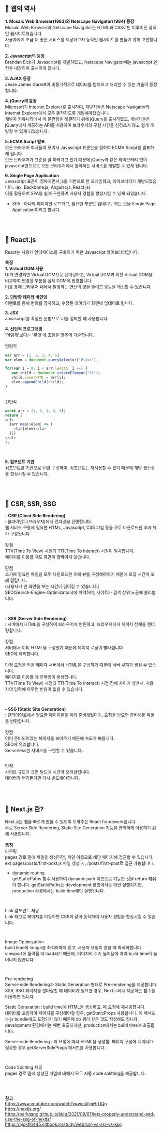 ## 🔸 웹의 역사
**1. Mosaic Web Browser(1993)와 Netscape Navigator(1994) 등장**  
   Mosaic Web Browser와 Netscape Navigator는 HTML과 CSS로만 이루어진 정적인 웹사이트였습니다.    
   사용자에게 조금 더 좋은 서비스를 제공하고자 동적인 웹사이트를 만들기 위해 고민합니다.  

**2. Javascript의 등장**  
   Brendan Eich가 Javascript를 개발하였고, Netscape Navigator에는 javascript 엔진을 내장하여 출시하게 됩니다.  

**3. AJAX 등장**   
   Jesse James Garrett이 비동기적으로 데이터를 받아오고 처리할 수 있는 기술이 등장합니다.    

**4. jQuery의 등장**  
   Microsoft가 Internet Explorer를 출시하며, 개발자들은 Netscape Navigator와 Internet Explorer에서 모두 동작하도록 개발해야했습니다.  
   개발자 커뮤니티에서 이 불편함을 해결하기 위해 jQuery를 출시하였고, 개발자들은 jQuery에서 제공하는 API를 사용하여 브라우저의 구현 사항을 신경쓰지 않고 쉽게 개발할 수 있게 되었습니다.  

**5. ECMA Script 발표**  
   모든 브라우저 회사들이 모여서 Javascript 표준안을 정하여 ECMA Script를 발표하게 됩니다.  
   모든 브라우저가 표준을 잘 따라가고 있기 때문에 jQuery와 같은 라이브러리 없이 javascript만으로도 모든 브라우저에서 동작하는 서비스를 개발할 수 있게 됩니다.  

**6. Single Page Application**  
   Javascript 표준이 정해지면서 js를 기반으로 한 프레임워크, 라이브러리가 개발되었습니다. (ex. Backbone.js, Angular.js, React.js)  
   이를 활용하여 SPA를 쉽게 구현하여 사용자 경험을 향상시킬 수 있게 되었습니다.    
   * SPA : 하나의 페이지만 로드하고, 필요한 부분만 업데이트 하는 것을 Single Page Application이라고 합니다.  

<br/><br/>

## 🔸 React.js
React는 사용자 인터페이스를 구축하기 위한 Javascript 라이브러리입니다.   

**특징**  
**1. Virtual DOM 사용**     
   UI가 변경되면 Virtual DOM으로 렌더링하고, Virtual DOM과 이전 Virtual DOM을 비교하여 변경된 부분을 실제 DOM에 반영합니다.  
   이를 통해 브라우저 내에서 발생하는 연산의 양을 줄이고 성능을 개선할 수 있습니다.  

**2. 단방향 데이터 바인딩**  
   이벤트를 통해 변화를 감지하고, 수정된 데이터가 화면에 업데이트 됩니다.  

**3. JSX**  
   Javascript를 확장한 문법으로 UI를 정의할 때 사용합니다.  

**4. 선언적 프로그래밍**  
   '어떻게'보다는 '무엇'에 초점을 맞추어 기술합니다.  
<br/>
   명령적  

  ```javascript
var arr = [1, 2, 3, 4, 5]
var elem = document.querySelector("#list");

for(var i = 0; i < arr.length; i ++) {
     var child = document.createElement("li");
     child.innerHTML = arr[i];
     elem.appendChild(child);
}
  ```
<br/>
선언적  

  ```javascript
  const arr = [1, 2, 3, 4, 5];
return (
  <ul>
    {arr.map((elem) => (
      <li>{elem}</li>
    ))}
  </ul>
);

  ```
<br/>

**5. 컴포넌트 기반**  
   컴포넌트를 기반으로 UI를 구성하며, 컴포넌트는 재사용할 수 있기 때문에 개발 생산성을 향상시킬 수 있습니다.  

<br/><br/>
## 🔸 CSR, SSR, SSG
**- CSR (Client Side Rendering)**  
  : 클라이언트(브라우저)에서 렌더링을 진행합니다.  
    웹 서비스 구동에 필요한 HTML, Javascript, CSS 파일 등을 모두 다운로드한 후에 뷰가 구성됩니다.  
<br/>
  장점  
  TTV(Time To View) 시점과 TTI(Time To Interact) 시점이 일치합니다.  
  페이지를 이동할 때도 화면이 깜빡이지 않습니다.   
<br/>
  단점  
  초기에 필요한 파일을 모두 다운로드한 후에 뷰를 구성해야하기 때문에 로딩 시간이 오래 걸립니다.   
  (사용자가 빈 화면을 보는 시간이 길어질 수 있습니다.)  
  SEO(Search-Engine-Optimization)에 취약하여, 사이트가 검색 상위 노출에 불리합니다.  
<br/><br/>

**- SSR (Server Side Rendering)**  
  : 서버에서 HTML을 구성하여 브라우저에 반환하고, 브라우저에서 페이지 전체를 렌더링합니다.  
<br/>
  장점  
  서버에서 이미 HTML을 구성했기 때문에 페이지 로딩이 빨라집니다.  
  SEO에 유리합니다.  
<br/>
  단점
  요청을 받을 때마다 서버에서 HTML을 구성하기 때문에 서버 부하가 생길 수 있습니다.    
  페이지를 이동할 때 깜빡임이 발생합니다.  
  TTV(Time To View) 시점과 TTI(Time To Interact) 시점 간에 차이가 생겨서, 사용자의 입력에 아무런 반응이 없을 수 있습니다.  
<br/><br/>

**- SSG (Static Site Generation)**  
  : 클라이언트에서 필요한 페이지들을 미리 준비해뒀다가, 요청을 받으면 준비해둔 파일을 반환합니다.  
<br/>
  장점  
  이미 준비되어있는 페이지를 보여주기 때문에 속도가 빠릅니다.  
  SEO에 유리합니다.  
  Serverless한 서비스를 구현할 수 있습니다.  
<br/>

  단점  
  사이트 규모가 크면 빌드에 시간이 오래걸립니다.  
  데이터가 변경된다면 다시 빌드해야합니다.  

<br/><br/>
## 🔸 Next.js 란?
Next.js는 웹을 빠르게 만들 수 있도록 도와주는 React framework입니다.  
주로 Server Side Rendering, Static Site Generation 기능을 편리하게 이용하기 위해 사용합니다.  
<br/>
**특징**    
라우팅  
pages 경로 밑에 파일을 생성하면, 파일 이름으로 해당 페이지에 접근할 수 있습니다.  
ex) pages/posts/first-post.js 파일 생성 시, /posts/first-post로 접근 가능합니다.  
* dynamic routing  
  getStaticPaths 함수 사용하여 dynamic path 이름으로 가능한 것을 return 해줘야 합니다.
  getStaticPaths는 development 환경에서는 매번 실행되지만, production 환경에서는 build time에만 실행됩니다.

<br/>

Link 컴포넌트 제공    
Link 태그로 페이지를 이동하면 CSR과 같이 동작하여 사용자 경험을 향상시킬 수 있습니다.  

<br/>

Image Optimization  
build time에 Image를 최적화하지 않고, 사용자 요청이 있을 때 최적화합니다.  
viewport에 들어올 때 load되기 때문에, 이미지의 수가 늘어남에 따라 build time이 늘어나지 않습니다.  

<br/>

Pre-rendering  
Server-side Rendering과 Static Generation 형태로 Pre-rendering을 제공합니다.   
SSR, SSG 페이지를 렌더링할 때 데이터가 필요한 경우, Next.js에서 제공하는 함수를 이용하면 됩니다.    

Static Generation : build time에 HTML을 생성하고, 매 요청에 재사용합니다.  
데이터를 포함하여 페이지를 구성해야할 경우, getStaticProps 사용합니다. 이 메서드는 js bundle에도 포함되지 않기 때문에 db 쿼리 같은 것도 작성해도 됩니다. development 환경에서는 매번 호출되지만, production에서는 build time에 호출됩니다.  

Server-side Rendering : 매 요청에 따라 HTML을 생성함. 페이지 구성에 데이터가 필요한 경우 getServerSideProps 메서드를 사용합니다.  


<br/>

Code Splitting 제공  
pages 경로 밑에 생성된 파일에 대해서 모두 자동 code splitting을 제공합니다.  


<br/><br/>

**참고**  
https://www.youtube.com/watch?v=wcsVjmHrUQg  
https://nextjs.org/  
https://parkgang.github.io/blog/2021/09/07/lets-properly-understand-and-use-the-ssg-of-nextjs/  
https://ajdkfl6445.gitbook.io/study/web/csr-vs-ssr-vs-ssg  

